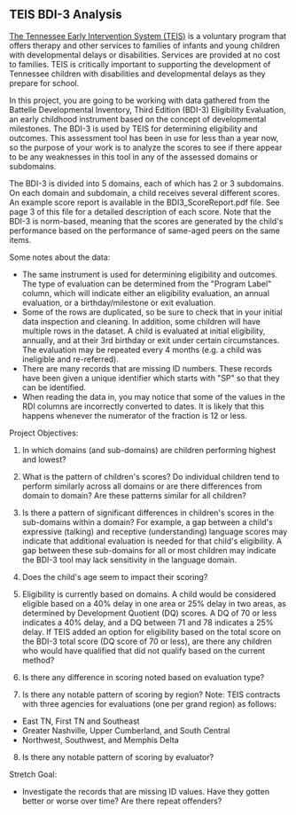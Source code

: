## TEIS BDI-3 Analysis

[The Tennessee Early Intervention System (TEIS)](https://www.tn.gov/didd/for-consumers/tennessee-early-intervention-system-teis.html) is a voluntary program that offers therapy and other services to families of infants and young children with developmental delays or disabilities. Services are provided at no cost to families. TEIS is critically important to supporting the development of Tennessee children with disabilities and developmental delays as they prepare for school.

In this project, you are going to be working with data gathered from the Battelle Developmental Inventory, Third Edition (BDI-3) Eligibility Evaluation, an early childhood instrument based on the concept of developmental milestones. The BDI-3 is used by TEIS for determining eligibility and outcomes. This assessment tool has been in use for less than a year now, so the purpose of your work is to analyze the scores to see if there appear to be any weaknesses in this tool in any of the assessed domains or subdomains.

The BDI-3 is divided into 5 domains, each of which has 2 or 3 subdomains. On each domain and subdomain, a child receives several different scores. An example score report is available in the BDI3_ScoreReport.pdf file. See page 3 of this file for a detailed description of each score. Note that the BDI-3 is norm-based, meaning that the scores are generated by the child's performance based on the performance of same-aged peers on the same items. 

Some notes about the data:
* The same instrument is used for determining eligibility and outcomes. The type of evaluation can be determined from the "Program Label" column, which will indicate either an eligibility evaluation, an annual evaluation, or a birthday/milestone or exit evaluation. 
* Some of the rows are duplicated, so be sure to check that in your initial data inspection and cleaning. In addition, some children will have multiple rows in the dataset. A child is evaluated at initial eligibility, annually, and at their 3rd birthday or exit under certain circumstances. The evaluation may be repeated every 4 months (e.g. a child was ineligible and re-referred). 
* There are many records that are missing ID numbers. These records have been given a unique identifier which starts with "SP" so that they can be identified.
* When reading the data in, you may notice that some of the values in the RDI columns are incorrectly converted to dates. It is likely that this happens whenever the numerator of the fraction is 12 or less.

Project Objectives:
1. In which domains (and sub-domains) are children performing highest and lowest?

2. What is the pattern of children's scores? Do individual children tend to perform similarly across all domains or are there differences from domain to domain? Are these patterns similar for all children?

3. Is there a pattern of significant differences in children's scores in the sub-domains within a domain? For example, a gap between a child's expressive (talking) and receptive (understanding) language scores may indicate that additional evaluation is needed for that child's eligibility. A gap between these sub-domains for all or most children may indicate the BDI-3 tool may lack sensitivity in the language domain.

4. Does the child's age seem to impact their scoring?

5. Eligibility is currently based on domains. A child would be considered eligible based on a 40% delay in one area or 25% delay in two areas, as determined by Development Quotient (DQ) scores. A DQ of 70 or less indicates a 40% delay, and a DQ between 71 and 78 indicates a 25% delay. If TEIS added an option for eligibility based on the total score on the BDI-3 total score (DQ score of 70 or less), are there any children who would have qualified that did not qualify based on the current method?

6. Is there any difference in scoring noted based on evaluation type?

7. Is there any notable pattern of scoring by region? Note: TEIS contracts with three agencies for evaluations (one per grand region) as follows:  
* East TN, First TN and Southeast
* Greater Nashville, Upper Cumberland, and South Central
* Northwest, Southwest, and Memphis Delta

8. Is there any notable pattern of scoring by evaluator?

Stretch Goal:
* Investigate the records that are missing ID values. Have they gotten better or worse over time? Are there repeat offenders?

